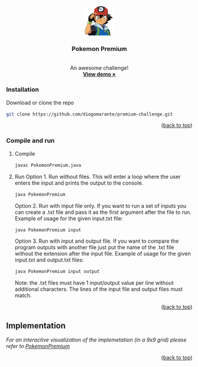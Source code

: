 <br />
<div align="center">
  <a href="https://github.com/diogomarante/premium-challenge">
    <img src="ash.png" alt="Ash" width="80" height="80">
  </a>

  <h3 align="center">Pokemon Premium</h3>

  <p align="center">
    <br>
    An awesome challenge!
    <br/>
    <a href="https://pokemon-premium.herokuapp.com" target="_blank"><strong>View demo »</strong></a>
  </p>
</div>

### Installation

Download or clone the repo
   ```sh
   git clone https://github.com/diogomarante/premium-challenge.git
   ```

<p align="right">(<a href="#top">back to top</a>)</p>

### Compile and run

1. Compile
   ```sh
   javac PokemonPremium.java
   ```
2. Run 
   Option 1. Run without files. This will enter a loop where the user enters the input and prints the output to the console. 
   ```sh
   java PokemonPremium
   ```
   Option 2. Run with input file only. If you want to run a set of inputs you can create a .txt file and pass it as the first argument after the file to run.
   Example of usage for the given input.txt file:
   ```sh
   java PokemonPremium input
   ```
   Option 3. Run with input and output file. If you want to compare the program outputs with another file just put the name of the .txt file without the extension after the input file.
   Example of usage for the given input.txt and output.txt files:
   ```sh
   java PokemonPremium input output
   ```
   
   Note: the .txt files must have 1 input/output value per line without additional characters. The lines of the input file and output files must match.

<p align="right">(<a href="#top">back to top</a>)</p>

## Implementation



_For an interactive visualization of the implemetation (in a 9x9 grid) please refer to [PokemonPremium](https://pokemon-premium.herokuapp.com/)_

<p align="right">(<a href="#top">back to top</a>)</p>
